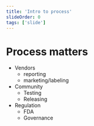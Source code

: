 ```yaml
---
title: 'Intro to process'
slideOrder: 0
tags: ['slide']
---
```



# Process matters

* Vendors <!-- .element: class="fragment" -->
  * reporting
  * marketing/labeling
* Community <!-- .element: class="fragment" -->
  * Testing <!-- .element: class="fragment" -->
  * Releasing <!-- .element: class="fragment" -->
* Regulation <!-- .element: class="fragment" -->
  * FDA
  * Governance

